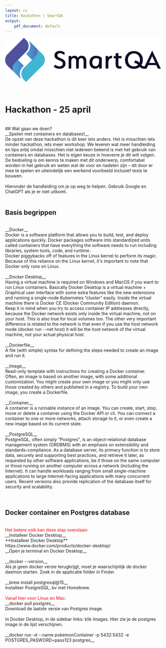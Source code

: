 ```yaml
---
layout: cv
title: Hackathon | SmartQA
output: 
    pdf_document: default
---
```


![SmartQA-logo alt >](./images/Logo_SmartQA.png)

<br />

# Hackathon - 25 april

<br />
## Wat gaan we doen?
<br />
__Spelen met containers en databases!__
<br />
De opzet van deze hackathon is dit keer iets anders. Het is misschien iets minder hackathon, iets meer workshop. We leveren wat meer handleiding en tips erbij omdat misschien niet iedereen bekend is met het gebruik van containers en databases. Het is eigen keuze in hoeverre je dit wilt volgen.<br />
De bedoeling is om kennis te maken met dit onderwerp, comfortabel worden in het gebruik en weten wat de voor en nadelen zijn – dit door er mee te spelen en uiteindelijk een werkend voorbeeld inclusief tests te bouwen.<br />
<br />
Hieronder de handleiding om je op weg te helpen. Gebruik Google en ChatGPT als je er niet uitkomt.
<br />
<br />

## Basis begrippen
<br />
__Docker__
<br />
Docker is a software platform that allows you to build, test, and deploy applications quickly. Docker packages software into standardized units called containers that have everything the software needs to run including libraries, system tools, code, and runtime.<br />
Docker piggybacks off of features in the Linux kernel to perform its magic. Because of this reliance on the Linux kernel, it's important to note that Docker only runs on Linux.<br />
<br />
__Docker Desktop__
<br />
Having a virtual machine is required on Windows and MacOS if you want to run Linux containers. Basically Docker Desktop is a virtual machine + Graphical user interface with some extra features like the new extensions and running a single-node Kubernetes “cluster” easily. Inside the virtual machine there is Docker CE (Docker Community Edition) daemon.<br />
Keep it in mind when you try to access container IP addresses directly, because the Docker network exists only inside the virtual machine, not on your host. This is also true for local volumes too. The other very important difference is related to the network is that even if you use the host network mode (docker run --net host) it will be the host network of the virtual machine, not your actual physical host.<br />
<br />
__Dockerfile__
<br />
A file (with simple) syntax for defining the steps needed to create an image and run it.<br />
<br />
__Image__
<br />
Read-only template with instructions for creating a Docker container.<br />
Often, an image is based on another image, with some additional customization. You might create your own image or you might only use those created by others and published in a registry. To build your own image, you create a Dockerfile.<br />
<br />
__Container__
<br />
A container is a runnable instance of an image. You can create, start, stop, move or delete a container using the Docker API or cli. You can connect a container to one or more networks, attach storage to it, or even create a new image based on its current state.<br />
<br />
__PostgreSQL__
<br />
PostgreSQL, often simply "Postgres", is an object-relational database management system (ORDBMS) with an emphasis on extensibility and standards-compliance. As a database server, its primary function is to store data, securely and supporting best practices, and retrieve it later, as requested by other software applications, be it those on the same computer or those running on another computer across a network (including the Internet). It can handle workloads ranging from small single-machine applications to large Internet-facing applications with many concurrent users. Recent versions also provide replication of the database itself for security and scalability.<br />
<br />
<br />

## Docker container en Postgres database
<br />
<span style="color:red;">Het betere volk kan deze stap overslaan:</span><br />
__Installeer Docker Desktop__
<br />
**Installeer Docker Desktop**
<br />
https://www.docker.com/products/docker-desktop/
<br />
__Open je terminal en Docker Desktop__
<br />
<br />
__docker --version__
<br />
Als je geen docker versie terugkrijgt, moet je waarschijnlijk de docker daemon starten. Zoek in de applicatie folder in Finder.<br />
<br />
__brew install postgresql@15__
<br />
Installeer PostgreSQL, bv met Homebrew.<br />
<br />
<span style="color:red;">Vanaf hier voor Linux en Mac:</span><br />
__docker pull postgres__
<br />
Download de laatste versie van Postgres image.<br />
<br />
In Docker Desktop, in de sidebar links: klik Images. Hier zie je de postgres image in de lijst verschijnen.<br />
<br />
__docker run -d --name pokemonContainer -p 5432:5432 -e POSTGRES_PASWORD=pass123 postgres__
<br />




<!-- 
***Languages***

<br />

## Work Experience



`may 2022 - jul 2022`
__Keana__

### Test Automation Engineer

Supported team of Keana, development of web based TMS by creating an end-to-end automation test using Playwright. 

- Define test cases and flow 
- Determine coverage 
- BDD using testing-library 
- Accessibility testing 
- Suggest test-ability improvements to developers 
- Tool selection: proposed to use Playwright over Cypress. <br />As POC executed part of the test in both Playwright and Cypress to show the advantages in this project 
<br /><br />

## Education

__Bachelor of Design, Fashion__
`2008 - 2011`

### Rietveld Academie, Amsterdam



 -->

